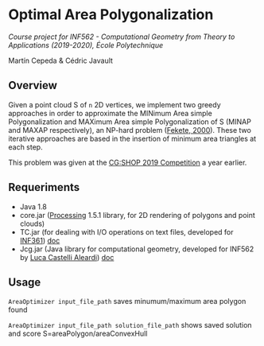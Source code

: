 # Optimal Area Polygonalization
*Course project for INF562 - Computational Geometry from Theory to Applications (2019-2020), École Polytechnique*

Martín Cepeda & Cédric Javault

## Overview

Given a point cloud S of `n` 2D vertices, we implement two greedy approaches in order to approximate the MINimum Area simple Polygonalization and MAXimum Area simple Polygonalization of S (MINAP and MAXAP respectively), an NP-hard problem ([Fekete, 2000](https://doi.org/10.1007/pl00009492)). These two iterative approaches are based in the insertion of minimum area triangles at each step.

This problem was given at the [CG:SHOP 2019 Competition](https://cgshop.ibr.cs.tu-bs.de/competition/cg-shop-2019/) a year earlier.

## Requeriments

- Java 1.8
- core.jar ([Processing](https://processing.org/) 1.5.1 library, for 2D rendering of polygons and point clouds)
- TC.jar (for dealing with I/O operations on text files, developed for [INF361](https://www.enseignement.polytechnique.fr/informatique/INF361/classeTC/)) [doc](https://www.enseignement.polytechnique.fr/informatique/INF361/classeTC/tc/TC.html)
- Jcg.jar (Java library for computational geometry, developed for INF562 by [Luca Castelli Aleardi](http://www.lix.polytechnique.fr/~amturing/)) [doc](https://www.enseignement.polytechnique.fr/informatique/INF562/Java/doc/)

## Usage

`AreaOptimizer input_file_path` saves minumum/maximum area polygon found

`AreaOptimizer input_file_path solution_file_path` shows saved solution and score S=areaPolygon/areaConvexHull
